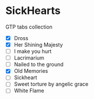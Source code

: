 # SickHearts
GTP tabs collection

- [x] Dross
- [x] Her Shining Majesty
- [ ] I make you hurt
- [ ] Lacrimarium
- [ ] Nailed to the ground
- [x] Old Memories
- [ ] Sickheart
- [ ] Sweet torture by angelic grace
- [ ] White Flame
